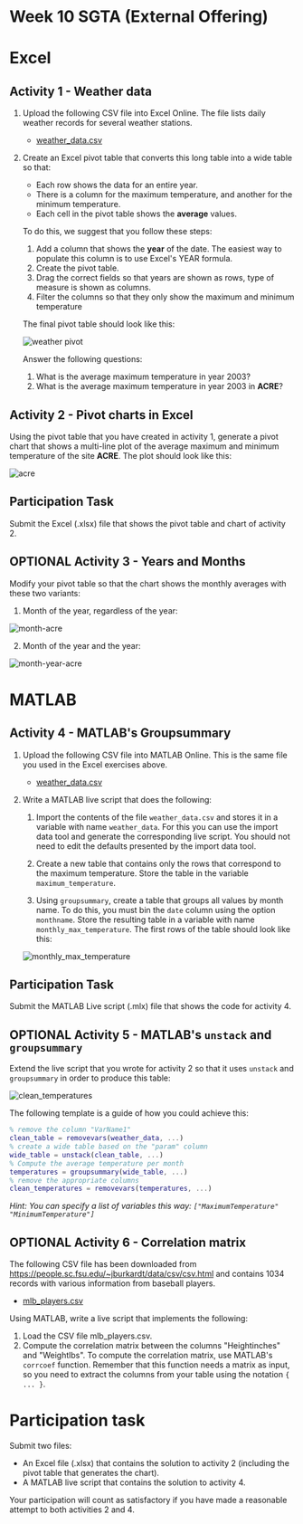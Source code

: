 # Week 10 SGTA (External Offering)

# Excel

## Activity 1 - Weather data

1. Upload the following CSV file into Excel Online. The file lists daily weather records for several weather stations.

    * [weather_data.csv](weather_data.csv)

2. Create an Excel pivot table that converts this long table into a wide table so that:

    * Each row shows the data for an entire year.
    * There is a column for the maximum temperature, and another for the minimum temperature.
    * Each cell in the pivot table shows the **average** values.

    To do this, we suggest that you follow these steps:

    1. Add a column that shows the **year** of the date. The easiest way to populate this column is to use Excel's YEAR formula.
    2. Create the pivot table.
    3. Drag the correct fields so that years are shown as rows, type of measure is shown as columns.
    4. Filter the columns so that they only show the maximum and minimum temperature

    The final pivot table should look like this:

    ![weather pivot](weather_pivot.png)

    Answer the following questions:

    1. What is the average maximum temperature in year 2003?
    2. What is the average maximum temperature in year 2003 in **ACRE**?


## Activity 2 - Pivot charts in Excel

Using the pivot table that you have created in activity 1, generate a pivot chart that shows a multi-line plot of the average maximum and minimum temperature of the site **ACRE**. The plot should look like this:

![acre](acre.png)

## Participation Task

Submit the Excel (.xlsx) file that shows the pivot table and chart of activity 2.

## OPTIONAL Activity 3 - Years and Months

Modify your pivot table so that the chart shows the monthly averages with these two variants:

1. Month of the year, regardless of the year:

![month-acre](month-acre.png)

2. Month of the year and the year:

![month-year-acre](month-year-acre.png)

# MATLAB

## Activity 4 - MATLAB's Groupsummary


1. Upload the following CSV file into MATLAB Online. This is the same file you used in the Excel exercises above.

   * [weather_data.csv](weather_data.csv)

2. Write a MATLAB live script that does the following:

    1. Import the contents of the file `weather_data.csv` and stores it in a variable with name `weather_data`. For this you can use the import data tool and generate the corresponding live script. You should not need to edit the defaults presented by the import data tool.

    2. Create a new table that contains only the rows that correspond to the maximum temperature. Store the table in the variable `maximum_temperature`.

    3. Using `groupsummary`, create a table that groups all values by month name. To do this, you must bin the `date` column using the option `monthname`. Store the resulting table in a variable with name `monthly_max_temperature`. The first rows of the table should look like this:

    ![monthly_max_temperature](monthly_max_temperature.png)

## Participation Task

Submit the MATLAB Live script (.mlx) file that shows the code for activity 4.

## OPTIONAL Activity 5 - MATLAB's `unstack` and `groupsummary`

Extend the live script that you wrote for activity 2 so that it uses `unstack` and `groupsummary` in order to produce this table:

![clean_temperatures](clean_temperatures.png)

The following template is a guide of how you could achieve this:

```matlab
% remove the column "VarName1"
clean_table = removevars(weather_data, ...) 
% create a wide table based on the "param" column
wide_table = unstack(clean_table, ...) 
% Compute the average temperature per month
temperatures = groupsummary(wide_table, ...) 
% remove the appropriate columns
clean_temperatures = removevars(temperatures, ...) 
```

*Hint: You can specify a list of variables this way: `["MaximumTemperature" "MinimumTemperature"]`*

## OPTIONAL Activity 6 - Correlation matrix

The following CSV file has been downloaded from https://people.sc.fsu.edu/~jburkardt/data/csv/csv.html and contains 1034 records with various information from baseball players.

* [mlb_players.csv](mlb_players.csv)

Using MATLAB, write a live script that implements the following:

1. Load the CSV file mlb_players.csv.
2. Compute the correlation matrix between the columns "Heightinches" and "Weightlbs". To compute the correlation matrix, use MATLAB's `corrcoef` function. Remember that this function needs a matrix as input, so you need to extract the columns from your table using the notation `{ ... }`.

# Participation task

Submit two files:

* An Excel file (.xlsx) that contains the solution to activity 2 (including the pivot table that generates the chart).
* A MATLAB live script that contains the solution to activity 4.

Your participation will count as satisfactory if you have made a reasonable attempt to both activities 2 and 4.

